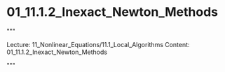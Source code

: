 # 01_11.1.2_Inexact_Newton_Methods

"""

Lecture: 11_Nonlinear_Equations/11.1_Local_Algorithms
Content: 01_11.1.2_Inexact_Newton_Methods

"""

